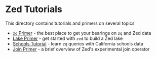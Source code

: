# Zed Tutorials

This directory contains tutorials and primers on several topics
* [`zq` Primer](zq-primer.md) - the best place to get your bearings on `zq` and Zed data
* [Lake Primer](zed-primer.md) - get started with `zed` to build a Zed lake
* [Schools Tutorial](schools.md) - learn `zq` queries with California schools data
* [Join Primer](join.md) - a brief overview of Zed's experimental join operator
